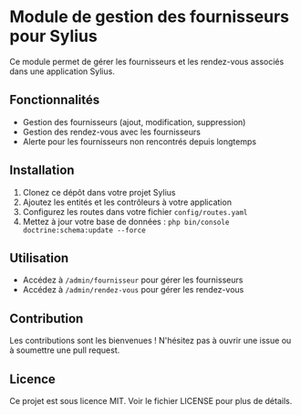 # Module de gestion des fournisseurs pour Sylius

Ce module permet de gérer les fournisseurs et les rendez-vous associés dans une application Sylius.

## Fonctionnalités

- Gestion des fournisseurs (ajout, modification, suppression)
- Gestion des rendez-vous avec les fournisseurs
- Alerte pour les fournisseurs non rencontrés depuis longtemps

## Installation

1. Clonez ce dépôt dans votre projet Sylius
2. Ajoutez les entités et les contrôleurs à votre application
3. Configurez les routes dans votre fichier `config/routes.yaml`
4. Mettez à jour votre base de données : `php bin/console doctrine:schema:update --force`

## Utilisation

- Accédez à `/admin/fournisseur` pour gérer les fournisseurs
- Accédez à `/admin/rendez-vous` pour gérer les rendez-vous

## Contribution

Les contributions sont les bienvenues ! N'hésitez pas à ouvrir une issue ou à soumettre une pull request.

## Licence

Ce projet est sous licence MIT. Voir le fichier LICENSE pour plus de détails.